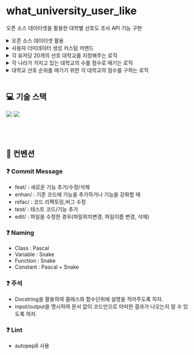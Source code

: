 # what_university_user_like

오픈 소스 데이터셋을 활용한 대학별 선호도 조사 API 기능 구현

  <details>
  <summary>오픈 소스 데이터셋 활용</summary>
  <div markdown="1">
  
  #### 대학교에 대한 정보가 들어있는 오픈소스에서 정보를 가져오기!<br>
    <python>
    
    def get(self, request: Request) -> Response:
        
        url = requests.get("http://universities.hipolabs.com/search")
        text = url.text
        data = json.loads(text)
        
        if not data == cache.get('data'):
            cache.delete('data')
            url = requests.get("http://universities.hipolabs.com/search")
            text = url.text
            data = json.loads(text)
            cache.set('data', data)

        data = cache.get('data')

        if not cache.get('country_name_list'):
            country_name_list = []
            country_code_list = []

            for univercity_data in data:
                if univercity_data["country"] not in country_name_list:
                    country_name_list.append(univercity_data["country"])
                    country_code_list.append(univercity_data['alpha_two_code'])
            cache.set('country_name_list', country_name_list)
            cache.set('country_code_list', country_code_list)

        country_name_list = cache.get('country_name_list')
        country_code_list = cache.get('country_code_list')
        

        for index, country_name in enumerate (country_name_list): 
            getted_country, created_country = Country.objects.get_or_create(name = country_name, code = country_code_list[index])
            if getted_country:
                getted_country.country_score = 0
                getted_country.save(update_fields=['country_score'])

            

        for univercity_data in data:
            country_id = Country.objects.get(name = univercity_data["country"])
            if University.objects.filter(name=univercity_data["name"]):
                University.objects.filter(name=univercity_data["name"]).update(university_score = 0)
            else:
                University.objects.get_or_create(name=univercity_data["name"], webpage = univercity_data["web_pages"][0], country=country_id)
  </div>
  </details>
  <details>
  <summary>사용자 더미데이터 생성 커스텀 커맨드</summary>
  <div markdown="1">
  
  #### Faker를 사용한 커스텀 커맨드를 이용하여 유저 더미데이터 생성!<br>
  
  ```
  python manage.py seed_users --total ${생성할 유저의 수}
  ```
  <python>
   
    class Command(BaseCommand):

      def add_arguments(self, parser) -> None:
          parser.add_argument(
              "--total",
              default=1000,
              type=int,
          )

      def handle(self, *args, **options) -> None:
          total = options.get("total")
          seeder = Seed.seeder()

          seeder.add_entity(
              User,
              total,
              {
                  "username" : lambda x: Faker().name(),
                  "email" : lambda x: seeder.faker.email(),
                  "nickname" : lambda x: Faker().name(),
              },
          )
          seeder.execute()
  </div>
  </details>
  <details>
  <summary>각 유저당 20개의 선호 대학교를 지정해주는 로직</summary>
  <div markdown="1">
  
  #### 각 유저 한명당 20개의 선호 대학교를 랜덤으로 고를 수 있도록 하는 로직<br>
  #### random의 범위는 id = 0인 대학이 없으므로 총 10000개의 대학이 대상이기에 id = 1~9500 이 된다.<br>
    
    all_user_queryset = User.objects.all()
        for user in all_user_queryset:
            while user.universitypreference_set.count() <= 20:
                UniversityPreference.objects.create(user = user, university_id = randrange(1,9500))

  </div>
  </details>
  <details>
  <summary>각 나라가 가지고 있는 대학교의 수를 점수로 매기는 로직</summary>
  <div markdown="1">
  
  #### 만약 한국이 14개의 대학교를 지녔다면, 한국_score = 14<br>
    
    preference_data = UniversityPreference.objects.all().select_related("university")
        no_overlap_preference_univ_list = []
        preference_univ_name_list = []
        for preference_obj in preference_data:
            if preference_obj.university.name not in preference_univ_name_list:
                preference_univ_name_list.append(preference_obj.university.name)
                no_overlap_preference_univ_list.append(preference_obj)

        for preference_univ_obj in no_overlap_preference_univ_list:
            country_query = Country.objects.filter(university__name = preference_univ_obj.university.name)
            country_query.update(country_score = country_query.get().country_score + 1)

  </div>
  </details>
  <details>
  <summary>대학교 선호 순위를 매기기 위한 각 대학교의 점수를 구하는 로직</summary>
  <div markdown="1">
  
  #### 4번째에서 구한 국가점수 + 각 대학교를 선호하는 학생 수<br>
    
    preference_data = UniversityPreference.objects.all().select_related("university")
        no_overlap_preference_univ_list = []
        preference_univ_name_list = []
        for preference_obj in preference_data:
            if preference_obj.university.name not in preference_univ_name_list:
                preference_univ_name_list.append(preference_obj.university.name)
                no_overlap_preference_univ_list.append(preference_obj)

        for preference_univ_obj in no_overlap_preference_univ_list:
            country_query = Country.objects.filter(university__name = preference_univ_obj.university.name)
            country_query.update(country_score = country_query.get().country_score + 1)

  </div>
  </details>

</br>

## 💻 기술 스택
<div style='flex'>
<img src="https://img.shields.io/badge/Python3.9.5-3776AB?style=for-the-badge&logo=Python&logoColor=white" >
  <img src="https://img.shields.io/badge/Django-092E20?style=for-the-badge&logo=Django&logoColor=white">
</div>
<br>

</br>
</br>

## 📌 컨벤션
### ❓ Commit Message
- feat/ : 새로운 기능 추가/수정/삭제
- enhan/ : 기존 코드에 기능을 추가하거나 기능을 강화할 때
- refac/ : 코드 리팩토링,버그 수정
- test/ : 테스트 코드/기능 추가
- edit/ : 파일을 수정한 경우(파일위치변경, 파일이름 변경, 삭제)

### ❓ Naming
- Class : Pascal 
- Variable : Snake 
- Function : Snake 
- Constant : Pascal + Snake

### ❓ 주석
- Docstring을 활용하여 클래스와 함수단위에 설명을 적어주도록 하자.
- input/output을 명시하여 문서 없이 코드만으로 어떠한 결과가 나오는지 알 수 있도록 하자.

### ❓ Lint
- autopep8 사용




